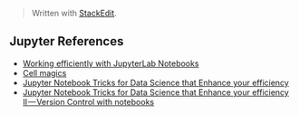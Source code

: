 


> Written with [StackEdit](https://stackedit.io/).
## Jupyter References

- [Working efficiently with JupyterLab Notebooks](https://florianwilhelm.info/2018/11/working_efficiently_with_jupyter_lab/ "Permalink to Working efficiently with JupyterLab Notebooks")
- [Cell magics](https://ipython.readthedocs.io/en/stable/interactive/magics.html)
- [Jupyter Notebook Tricks for Data Science that Enhance your efficiency](https://codeburst.io/jupyter-notebook-tricks-for-data-science-that-enhance-your-efficiency-95f98d3adee4)
- [Jupyter Notebook Tricks for Data Science that Enhance your efficiency II — Version Control with notebooks](https://codeburst.io/jupyter-notebook-tricks-for-data-science-that-enhance-your-efficiency-ii-version-control-with-c2e7942f7681)

<!--stackedit_data:
eyJoaXN0b3J5IjpbMTUzNzgyMTc5OSwtMTk2MzExMDUsMjAzMj
E0OTYyNywtMTQ1MjA4MDA2MF19
-->